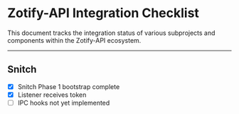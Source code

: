 <!-- ID: DOC-039 -->
# Zotify-API Integration Checklist

This document tracks the integration status of various subprojects and components within the Zotify-API ecosystem.

---

## Snitch
- [x] Snitch Phase 1 bootstrap complete
- [x] Listener receives token
- [ ] IPC hooks not yet implemented
